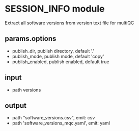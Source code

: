 # SESSION_INFO module

Extract all software versions from version text file for multiQC

## params.options

- publish_dir, publish directory, default '.'
- publish_mode, publish mode, default 'copy'
- publish_enabled, publish enabled, default true

## input

- path versions

## output

- path "software_versions.csv", emit: csv
- path 'software_versions_mqc.yaml', emit: yaml
